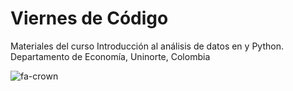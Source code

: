 # Viernes de Código

Materiales del curso Introducción al análisis de datos en   y Python. Departamento de Economía, Uninorte, Colombia

![fa-crown](fa-crown.svg)
